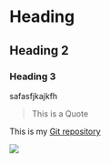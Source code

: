 # Heading

## Heading 2

### Heading 3

safasfjkajkfh

> This is a Quote

This is my [Git repository](https://github.com/NishkarshRaj)

![](https://statusneo.com/wp-content/uploads/2023/01/2.png)
